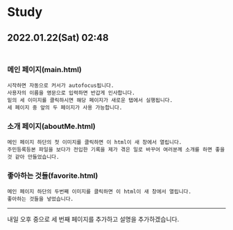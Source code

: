 # Study
2022.01.22(Sat) 02:48<br><br>
----------------------------------------
### 메인 페이지(main.html)

```
시작하면 자동으로 커서가 autofocus됩니다.
사용자의 이름을 영문으로 입력하면 반갑게 인사합니다.
밑의 세 이미지를 클릭하시면 해당 페이지가 새로운 탭에서 실행됩니다.
세 페이지 중 앞의 두 페이지가 사용 가능합니다.
```

### 소개 페이지(aboutMe.html)

```
메인 페이지 하단의 첫 이미지를 클릭하면 이 html이 새 창에서 열립니다.
주민등록등본 파일을 보다가 전입한 기록을 제가 겪은 일로 바꾸어 여러분께 소개를 하면 좋을 것 같아 만들었습니다.
```

### 좋아하는 것들(favorite.html)

```
메인 페이지 하단의 두번째 이미지를 클릭하면 이 html이 새 창에서 열립니다.
좋아하는 것들을 넣었습니다.
```
-------------------------------------
내일 오후 중으로 세 번째 페이지를 추가하고 설명을 추가하겠습니다.
